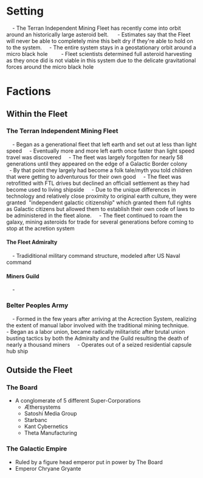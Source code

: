 # Setting

    - The Terran Independent Mining Fleet has recently come into orbit around an historically large asteroid belt. 
    - Estimates say that the Fleet will never be able to completely mine this belt dry if they're able to hold on to the system.
    - The entire system stays in a geostationary orbit around a micro black hole
        - Fleet scientists determined full asteroid harvesting as they once did is not viable in this system due to the delicate gravitational forces around the micro black hole

# Factions

## Within the Fleet

### The Terran Independent Mining Fleet
    - Began as a generational fleet that left earth and set out at less than light speed
    - Eventually more and more left earth once faster than light speed travel was discovered
    - The fleet was largely forgotten for nearly 58 generations until they appeared on the edge of a Galactic Border colony
        - By that point they largely had become a folk tale/myth you told children that were getting to adventurous for their own good
    - The fleet was retrofitted with FTL drives but declined an officiall settlement as they had become used to living shipside
    - Due to the unique differences in technology and relatively close proximity to original earth culture, they were granted  "independent galactic citizenship" which granted them full rights as Galactic citizens but allowed them to establish their own code of laws to be administered in the fleet alone.
    - The fleet continued to roam the galaxy, mining asteroids for trade for several generations before coming to stop at the acretion system
#### The Fleet Admiralty
    - Tradiditional military command structure, modeled after US Naval command
#### Miners Guild
    - 

### Belter Peoples Army

    - Formed in the few years after arriving at the Acrection System, realizing the extent of manual labor involved with the traditional mining technique.
    - Began as a labor union, became radically militaristic after brutal union busting tactics by both the Admiralty and the Guild resulting the death of nearly a thousand miners
    - Operates out of a seized residential capsule hub ship
## Outside the Fleet
### The Board
* A conglomerate of 5 different Super-Corporations
	* Æthersystems
	* Satoshi Media Group
	* Starbanc
	* Kant Cybernetics
	* Theta Manufacturing

### The Galactic Empire
* Ruled by a figure head emperor put in power by The Board
* Emperor Chryane Gryante
